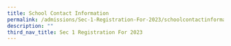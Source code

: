 ```yaml
---
title: School Contact Information
permalink: /admissions/Sec-1-Registration-For-2023/schoolcontactinformation/
description: ""
third_nav_title: Sec 1 Registration For 2023
---
```

